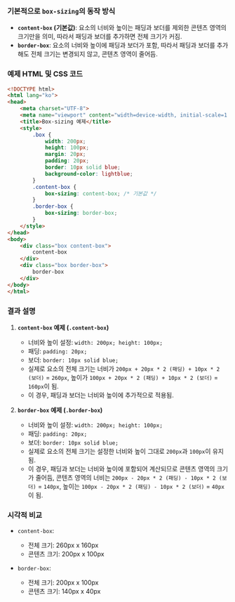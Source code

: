 ### 기본적으로 `box-sizing`의 동작 방식

- **`content-box` (기본값)**: 요소의 너비와 높이는 패딩과 보더를 제외한 콘텐츠 영역의 크기만을 의미, 따라서 패딩과 보더를 추가하면 전체 크기가 커짐.
- **`border-box`**: 요소의 너비와 높이에 패딩과 보더가 포함, 따라서 패딩과 보더를 추가해도 전체 크기는 변경되지 않고, 콘텐츠 영역이 줄어듬.

### 예제 HTML 및 CSS 코드

```html
<!DOCTYPE html>
<html lang="ko">
<head>
    <meta charset="UTF-8">
    <meta name="viewport" content="width=device-width, initial-scale=1.0">
    <title>Box-sizing 예제</title>
    <style>
        .box {
            width: 200px;
            height: 100px;
            margin: 20px;
            padding: 20px;
            border: 10px solid blue;
            background-color: lightblue;
        }
        .content-box {
            box-sizing: content-box; /* 기본값 */
        }
        .border-box {
            box-sizing: border-box;
        }
    </style>
</head>
<body>
    <div class="box content-box">
        content-box
    </div>
    <div class="box border-box">
        border-box
    </div>
</body>
</html>
```

### 결과 설명

1. **`content-box` 예제 (`.content-box`)**
   - 너비와 높이 설정: `width: 200px; height: 100px;`
   - 패딩: `padding: 20px;`
   - 보더: `border: 10px solid blue;`
   - 실제로 요소의 전체 크기는 너비가 `200px + 20px * 2 (패딩) + 10px * 2 (보더)` = `260px`, 높이가 `100px + 20px * 2 (패딩) + 10px * 2 (보더)` = `160px`이 됨.
   - 이 경우, 패딩과 보더는 너비와 높이에 추가적으로 적용됨.

2. **`border-box` 예제 (`.border-box`)**
   - 너비와 높이 설정: `width: 200px; height: 100px;`
   - 패딩: `padding: 20px;`
   - 보더: `border: 10px solid blue;`
   - 실제로 요소의 전체 크기는 설정한 너비와 높이 그대로 `200px`과 `100px`이 유지됨.
   - 이 경우, 패딩과 보더는 너비와 높이에 포함되어 계산되므로 콘텐츠 영역의 크기가 줄어듬, 콘텐츠 영역의 너비는 `200px - 20px * 2 (패딩) - 10px * 2 (보더)` = `140px`, 높이는 `100px - 20px * 2 (패딩) - 10px * 2 (보더)` = `40px`이 됨.

### 시각적 비교

- `content-box`:
  - 전체 크기: 260px x 160px
  - 콘텐츠 크기: 200px x 100px

- `border-box`:
  - 전체 크기: 200px x 100px
  - 콘텐츠 크기: 140px x 40px

